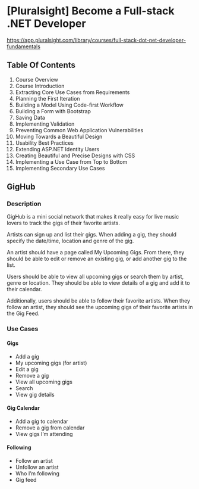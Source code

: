 # [Pluralsight] Become a Full-stack .NET Developer

https://app.pluralsight.com/library/courses/full-stack-dot-net-developer-fundamentals

## Table Of Contents

1. Course Overview
1. Course Introduction
1. Extracting Core Use Cases from Requirements
1. Planning the First Iteration
1. Building a Model Using Code-first Workflow
1. Building a Form with Bootstrap
1. Saving Data
1. Implementing Validation
1. Preventing Common Web Application Vulnerabilities
1. Moving Towards a Beautiful Design
1. Usability Best Practices
1. Extending ASP.NET Identity Users
1. Creating Beautiful and Precise Designs with CSS
1. Implementing a Use Case from Top to Bottom
1. Implementing Secondary Use Cases

## GigHub

### Description

GigHub is a mini social network that makes it really easy for live music lovers to track the gigs of their favorite artists.

Artists can sign up and list their gigs. When adding a gig, they should specify the date/time, location and genre of the gig.

An artist should have a page called My Upcoming Gigs. From there, they should be able to edit or remove an existing gig, or add another gig to the list.

Users should be able to view all upcoming gigs or search them by artist, genre or location. They should be able to view details of a gig and add it to their calendar.

Additionally, users should be able to follow their favorite artists. When they follow an artist, they should see the upcoming gigs of their favorite artists in the Gig Feed.

### Use Cases

#### Gigs

- Add a gig
- My upcoming gigs (for artist)
- Edit a gig
- Remove a gig
- View all upcoming gigs
- Search
- View gig details

#### Gig Calendar

- Add a gig to calendar
- Remove a gig from calendar
- View gigs I’m attending

#### Following

- Follow an artist
- Unfollow an artist
- Who I’m following
- Gig feed

